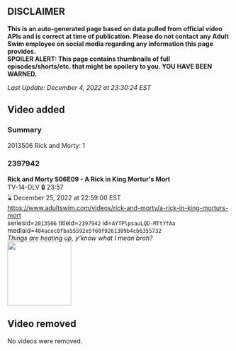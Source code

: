 ## DISCLAIMER
**This is an auto-generated page based on data pulled from official video APIs and is correct at time of publication. Please do not contact any Adult Swim employee on social media regarding any information this page provides.**  
**SPOILER ALERT: This page contains thumbnails of full episodes/shorts/etc. that might be spoilery to you. YOU HAVE BEEN WARNED.**  

_Last Update: December 4, 2022 at 23:30:24 EST_
## Video added
### Summary
2013506 Rick and Morty: 1  
### 2397942
**Rick and Morty S06E09 - A Rick in King Mortur's Mort**  
TV-14-DLV 🔒 23:57  
⌛ December 25, 2022 at 22:59:00 EST  
https://www.adultswim.com/videos/rick-and-morty/a-rick-in-king-morturs-mort  
seriesid=`2013506` titleid=`2397942` id=`AYTPlpsauLQD-MTtYfAa` mediaid=`404acec0fba55592e5f60f9261389b4cb6355732`  
_Things are heating up, y'know what I mean broh?_  
<a href="https://media.cdn.adultswim.com/uploads/20221201/thumbnails/2_221211627330-RickAndMorty_609_ARickInKingMortursMort.png"><img src="https://media.cdn.adultswim.com/uploads/20221201/thumbnails/2_221211627330-RickAndMorty_609_ARickInKingMortursMort.png" height="144px" /></a>
## Video removed
No videos were removed.  
